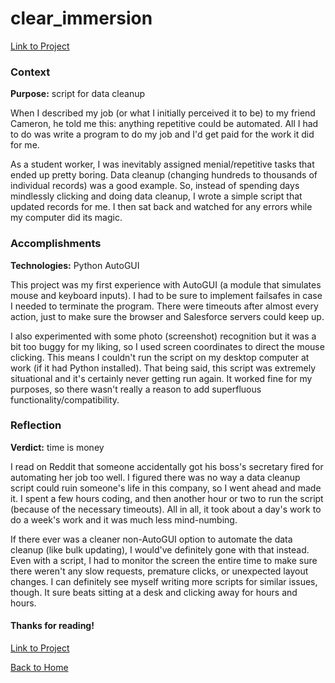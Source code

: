 # clear_immersion
[Link to Project](https://github.com/benjamin-shen/clear_immersion)  

### Context
**Purpose:** script for data cleanup

When I described my job (or what I initially perceived it to be) to my friend Cameron, he told me this: anything repetitive could be automated. All I had to do was write a program to do my job and I'd get paid for the work it did for me.

As a student worker, I was inevitably assigned menial/repetitive tasks that ended up pretty boring. Data cleanup (changing hundreds to thousands of individual records) was a good example. So, instead of spending days mindlessly clicking and doing data cleanup, I wrote a simple script that updated records for me. I then sat back and watched for any errors while my computer did its magic.

### Accomplishments
**Technologies:** Python AutoGUI

This project was my first experience with AutoGUI (a module that simulates mouse and keyboard inputs). I had to be sure to implement failsafes in case I needed to terminate the program. There were timeouts after almost every action, just to make sure the browser and Salesforce servers could keep up.

I also experimented with some photo (screenshot) recognition but it was a bit too buggy for my liking, so I used screen coordinates to direct the mouse clicking. This means I couldn't run the script on my desktop computer at work (if it had Python installed). That being said, this script was extremely situational and it's certainly never getting run again. It worked fine for my purposes, so there wasn't really a reason to add superfluous functionality/compatibility.

### Reflection
**Verdict:** time is money

I read on Reddit that someone accidentally got his boss's secretary fired for automating her job too well. I figured there was no way a data cleanup script could ruin someone's life in this company, so I went ahead and made it. I spent a few hours coding, and then another hour or two to run the script (because of the  necessary timeouts). All in all, it took about a day's work to do a week's work and it was much less mind-numbing.

If there ever was a cleaner non-AutoGUI option to automate the data cleanup (like bulk updating), I would've definitely gone with that instead. Even with a script, I had to monitor the screen the entire time to make sure there weren't any slow requests, premature clicks, or unexpected layout changes. I can definitely see myself writing more scripts for similar issues, though. It sure beats sitting at a desk and clicking away for hours and hours.

#### Thanks for reading!
[Link to Project](https://github.com/benjamin-shen/clear_immersion)  

[Back to Home](/../../../about)  